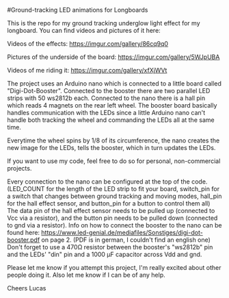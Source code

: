 #Ground-tracking LED animations for Longboards

This is the repo for my ground tracking underglow light effect for my longboard. 
You can find videos and pictures of it here:



Videos of the effects:                    https://imgur.com/gallery/86cq9q0

Pictures of the underside of the board:   https://imgur.com/gallery/5WJpUBA

Videos of me riding it:                   https://imgur.com/gallery/xfXjWVt



The project uses an Arduino nano which is connected to a little board called "Digi-Dot-Booster".
Connected to the booster there are two parallel LED strips with 50 ws2812b each.
Connected to the nano there is a hall pin which reads 4 magnets on the rear left wheel.
The booster board basically handles communication with the LEDs since a little Arduino nano can't handle both tracking the wheel and commanding the LEDs all at the same time.


Everytime the wheel spins by 1/8 of its circumference, the nano creates the new image for the LEDs, tells the booster, which in turn updates the LEDs.


If you want to use my code, feel free to do so for personal, non-commercial projects.


Every connection to the nano can be configured at the top of the code. 
(LED_COUNT for the length of the LED strip to fit your board, switch_pin for a switch that changes between ground tracking and moving modes, hall_pin for the hall effect sensor, and button_pin for a button to control them all) 
The data pin of the hall effect sensor needs to be pulled up (connected to Vcc via a resistor), and the button pin needs to be pulled down (connected to gnd via a resistor).
Info on how to connect the booster to the nano can be found here: https://www.led-genial.de/mediafiles/Sonstiges/digi-dot-booster.pdf on page 2.
(PDF is in german, I couldn't find an english one)
Don't forget to use a 470Ω resistor between the booster's "ws2812b" pin and the LEDs' "din" pin and a 1000 μF capacitor across Vdd and gnd.


Please let me know if you attempt this project, I'm really excited about other people doing it. Also let me know if I can be of any help.


Cheers
Lucas
